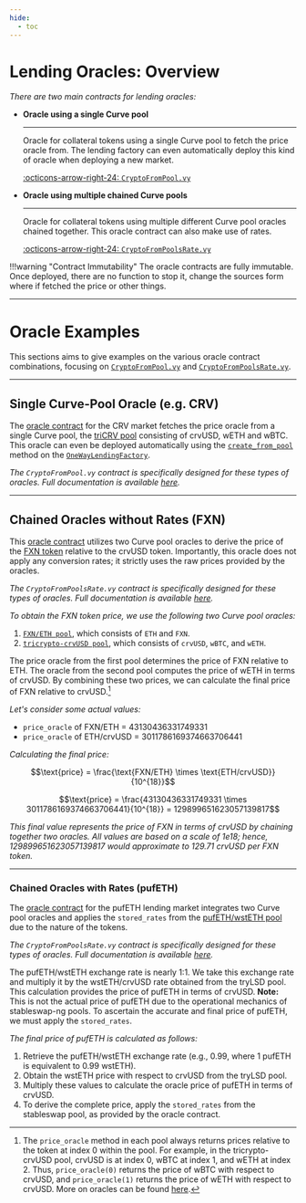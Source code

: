 ```yaml
---
hide:
  - toc
---
```


<h1>Lending Oracles: Overview</h1>

*There are two main contracts for lending oracles:*

<div class="grid cards" markdown>

-   **Oracle using a single Curve pool**

    ---

    Oracle for collateral tokens using a single Curve pool to fetch the price oracle from. The lending factory can even automatically deploy this kind of oracle when deploying a new market.

    [:octicons-arrow-right-24: `CryptoFromPool.vy`](./cryptofrompool.md)

-   **Oracle using multiple chained Curve pools**

    ---

    Oracle for collateral tokens using multiple different Curve pool oracles chained together. This oracle contract can also make use of rates.

    [:octicons-arrow-right-24: `CryptoFromPoolsRate.vy`](./cryptofrompoolsrate.md)

</div>

!!!warning "Contract Immutability"
    The oracle contracts are fully immutable. Once deployed, there are no function to stop it, change the sources form where if fetched the price or other things.


---

# **Oracle Examples**

This sections aims to give examples on the various oracle contract combinations, focusing on [`CryptoFromPool.vy`](../contracts/cryptofrompool.md) and [`CryptoFromPoolsRate.vy`](../contracts/cryptofrompoolsrate.md).


---


## **Single Curve-Pool Oracle (e.g. CRV)**

The [oracle contract](https://etherscan.io/address/0xE0a4C53408f5ACf3246c83b9b8bD8d36D5ee38B8) for the CRV market fetches the price oracle from a single Curve pool, the [triCRV pool](https://etherscan.io/address/0x4eBdF703948ddCEA3B11f675B4D1Fba9d2414A14) consisting of crvUSD, wETH and wBTC. This oracle can even be deployed automatically using the [`create_from_pool`](../contracts/oneway-factory.md#create_from_pool) method on the [`OneWayLendingFactory`](../contracts/oneway-factory.md).

*The `CryptoFromPool.vy` contract is specifically designed for these types of oracles. Full documentation is available [here](../contracts/cryptofrompool.md).*


---


## **Chained Oracles without Rates (FXN)**

This [oracle contract](https://arbiscan.io/address/0xbB82bf9a0C6739c0bacFdFFbcE3D2Ec4AA97970E) utilizes two Curve pool oracles to derive the price of the [FXN token](https://arbiscan.io/address/0x179F38f78346F5942E95C5C59CB1da7F55Cf7CAd) relative to the crvUSD token. Importantly, this oracle does not apply any conversion rates; it strictly uses the raw prices provided by the oracles.
 
*The `CryptoFromPoolsRate.vy` contract is specifically designed for these types of oracles. Full documentation is available [here](../contracts/cryptofrompoolsrate.md).*

*To obtain the FXN token price, we use the following two Curve pool oracles:*

1. [`FXN/ETH pool`](https://arbiscan.io/address/0x5f0985A8aAd85e82fD592a23Cc0501e4345fb18c), which consists of `ETH` and `FXN`.
2. [`tricrypto-crvUSD pool`](https://arbiscan.io/address/0x82670f35306253222F8a165869B28c64739ac62e), which consists of `crvUSD`, `wBTC`, and `wETH`.

The price oracle from the first pool determines the price of FXN relative to ETH. The oracle from the second pool computes the price of wETH in terms of crvUSD. By combining these two prices, we can calculate the final price of FXN relative to crvUSD.[^1]

[^1]: The `price_oracle` method in each pool always returns prices relative to the token at index 0 within the pool. For example, in the tricrypto-crvUSD pool, crvUSD is at index 0, wBTC at index 1, and wETH at index 2. Thus, `price_oracle(0)` returns the price of wBTC with respect to crvUSD, and `price_oracle(1)` returns the price of wETH with respect to crvUSD. More on oracles can be found [here](../../cryptoswap-exchange/tricrypto-ng/pools/oracles.md).

*Let's consider some actual values:*

- `price_oracle` of FXN/ETH = 43130436331749331
- `price_oracle` of ETH/crvUSD = 3011786169374663706441

*Calculating the final price:*

$$\text{price} = \frac{\text{FXN/ETH} \times \text{ETH/crvUSD}}{10^{18}}$$ 

$$\text{price} = \frac{43130436331749331 \times 3011786169374663706441}{10^{18}} = 129899651623057139817$$

*This final value represents the price of FXN in terms of crvUSD by chaining together two oracles. All values are based on a scale of 1e18; hence, 129899651623057139817 would approximate to 129.71 crvUSD per FXN token.*


---


### **Chained Oracles with Rates (pufETH)**

The [oracle contract](https://etherscan.io/address/0xb08eB288C57a37bC82238168ad96e15975602cd9) for the pufETH lending market integrates two Curve pool oracles and applies the `stored_rates` from the [pufETH/wstETH pool](https://etherscan.io/address/0xeeda34a377dd0ca676b9511ee1324974fa8d980d) due to the nature of the tokens.

*The `CryptoFromPoolsRate.vy` contract is specifically designed for these types of oracles. Full documentation is available [here](../contracts/cryptofrompoolsrate.md).*

The pufETH/wstETH exchange rate is nearly 1:1. We take this exchange rate and multiply it by the wstETH/crvUSD rate obtained from the tryLSD pool. This calculation provides the price of pufETH in terms of crvUSD. **Note:** This is not the actual price of pufETH due to the operational mechanics of stableswap-ng pools. To ascertain the accurate and final price of pufETH, we must apply the `stored_rates`.

*The final price of pufETH is calculated as follows:*

1. Retrieve the pufETH/wstETH exchange rate (e.g., 0.99, where 1 pufETH is equivalent to 0.99 wstETH).
2. Obtain the wstETH price with respect to crvUSD from the tryLSD pool.
3. Multiply these values to calculate the oracle price of pufETH in terms of crvUSD.
4. To derive the complete price, apply the `stored_rates` from the stableswap pool, as provided by the oracle contract.
